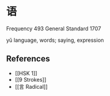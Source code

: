 # 语
Frequency 493
General Standard 1707

yǔ
language, words; saying, expression

## References
- [[HSK 1]]
- [[9 Strokes]]
- [[言 Radical]]